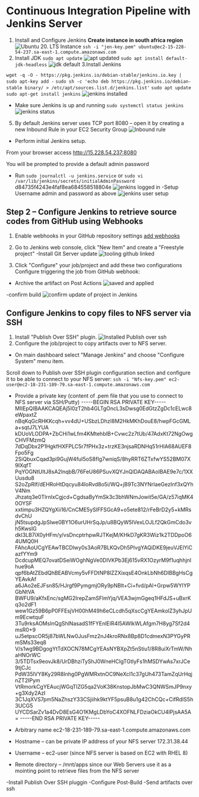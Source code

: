 # Continuous Integration Pipeline with Jenkins Server
1. Install and Configure Jenkins
**Create instance in south africa region**
![Ubuntu 20. LTS Instance](jenkins.png)
`ssh -i "jen-key.pem" ubuntu@ec2-15-228-54-237.sa-east-1.compute.amazonaws.com`
2. Install JDK
`sudo apt update`
![apt updated](apt-update.png)
`sudo apt install default-jdk-headless`
![jdk default](jdk.png)
3.Install Jenkins

`wget -q -O - https://pkg.jenkins.io/debian-stable/jenkins.io.key | sudo apt-key add -`
`sudo sh -c 'echo deb https://pkg.jenkins.io/debian-stable binary/ > /etc/apt/sources.list.d/jenkins.list'`
`sudo apt update`
`sudo apt-get install jenkins`
![jenkins installed](jenkins-install.png)

- Make sure Jenkins is up and running
`sudo systemctl status jenkins`
![jenkins status](stat.png)

5. By default Jenkins server uses TCP port 8080 – open it by creating a new Inbound Rule in your EC2 Security Group
![Inbound rule](port.png)

- Perform initial Jenkins setup.

From your browser access http://15.228.54.237:8080

You will be prompted to provide a default admin password 
- Run
`sudo journalctl -u jenkins.service`
or
`sudo vi /var/lib/jenkins/secrets/initialAdminPassword`
 d84735f4243e4faf8ea684558518804e
![jenkins logged in](site.png)
-Setup Username admin and password as above
![jenkins user setup](setup.png)

## Step 2 – Configure Jenkins to retrieve source codes from GitHub using Webhooks
1. Enable webhooks in your GitHub repository settings
[add webhooks](https://github.com/J-Raji/Project9/settings/hooks/397986019)

2. Go to Jenkins web console, click "New Item" and create a "Freestyle project"
-Install Git Server update
![tooling github linked](git-link.png)

3. Click "Configure" your job/project and add these two configurations
Configure triggering the job from GitHub webhook:


- Archive the artifact on Post Actions
![saved and applied](post.png)

-confirm build
![confirm update of project in Jenkins](build.png)

## Configure Jenkins to copy files to NFS server via SSH
1. Install "Publish Over SSH" plugin.
![Installed Publish over ssh](publish.png)
2. Configure the job/project to copy artifacts over to NFS server.
- On main dashboard select "Manage Jenkins" and choose "Configure System" menu item.

Scroll down to Publish over SSH plugin configuration section and configure it to be able to connect to your NFS server:
`ssh -i "Nfs-key.pem" ec2-user@ec2-18-231-189-79.sa-east-1.compute.amazonaws.com`

- Provide a private key (content of .pem file that you use to connect to NFS server via SSH/Putty)
    -----BEGIN RSA PRIVATE KEY-----
MIIEpQIBAAKCAQEAj5I0zT2hb4GLTgOncL3sDwsg0EdGtzZgDc1cELwc8eWpaxtZ
nBqKqGcRHKKcqh+vv4dU+USbzLDhzI8M2HkMKhDouE8/hwpFGcGMLa+sqtJ7LYUA
kDUoVLODPA+ZbCHi1wLfm4KMtehbIB+Cvwc2z7tUb/47AdxKt72NgOwgCHVFMzmQ
7dDqDbx2P1HgkfHXFPLC5r7fPHx3z+trzKE3njsaRDNHq51rHlA68AUEF8Fpo5Fg
2SiQbuxCqad3pi9GujW4fuI5oS8fIg7wniqS/8hyRRT6ZTxfwYS52BM07X9IXqfT
PqYOGNtUltJ8sA2lnqbB/76FeU86PSuvXQYJnQIDAQABAoIBAE9e7c/1XXUusdu8
S2oZpRIf/dEHRoHtDqcyu84IoRvd8o5i/WQ+jB9Tc3NYNrIaeGezInf3xQYhV4Nm
Jhzatq3e0TlrnlxCgjcd+CgdsaByYmSk3c3bhWNmJowit5e/GA/z57iqMK40OYSF
xxtimpu3HZQYgXii16/CnCME5ySlFFSGcA9+o5ete812/rFeBrD2y5+kMRsdvChU
jN5tsupdgJpSlwe0BY1O6urUHrSqJp/u8BQyW5IVexLOJLf2QkGmCdo3vh5KwsIG
dkl3LB7iX0yHFm/y/vsDncptrhpwRJTKejM/KHkD7gKR3Wiz1k2TDDpoO64UMQ0H
FAhcAoUCgYEAwTBCDlwy0s3AoR7BLKQvDh5PIvgYAQiDKE9jeuVJElYiCazfYYm9
DcdcupMEQ7ovatDSeiWOghNgVe0DIVKPb3Ej615vRX1OzyrM9f1uqhhjnIhue9oA
qpf6bAtZEbdQhBEABVcmy5vFFDtNP8lZZXixqsE4OnkLbNh6DIBBgHsCgYEAvkAf
a6JAo2eEJFsn85/HJrgf9PymgmjORy9pNBlt+Ci+fvd/pAI+Grpw5WYIYPGbNtVA
BWFU9/aKfxEnc/sgMG2IrepZamSFlmYjq/VEA3wjmGgeq1HFdJS+uBxrKq3o2dF1
wew1Gz59B6pP0FFEsjVH00hM49h6eCLcdh5qXscCgYEAmkolZ3yhJpUm9EcwtquF
3Tu9rksAOMsInQgShlNasadS1fFYEnlEIR4I5AWIkWLAfgm7H8yg7Sf2d4msR0+9
uJ5etpscOR5j87bWLNw0JusFmz2nJ4kroRNx8Bp8D1cdmexN3PYGyPRmSMs33eq8
V/s1wg9BDgogYtTdXOCN78MCgYEAsNYBXpZt5nStiu1/8R8uiXrTmW/NhaHNOrWC
3/5TDTsx9eovJk8/UrDBhziTyShJ0WneHCIgTGtIyFs1hMSDYwAs7xrJCe9tjCJc
PdW35lVY8Ky29R8Inhg0PgWMRxtnOC9NeXcI1c37gUh473TamZqUrHqjnZT2IPym
VtRmorkCgYEAucjWGqTIZG5qa2VoK38KnstopJbMwC3QNWSmJP9nxy+g3Xdy2AzI
3C1JqXVS7pm5NaZhszY33CSjiihk9ktYF5psuB8u1g42ChCQc+CifRdIS5h3UCG5
UYCDSarZv1a4DvD8EsG4O1KMgLDbYoC4XOFNLFDziaOkCU4IPjsAA5A=
-----END RSA PRIVATE KEY-----

- Arbitrary name
ec2-18-231-189-79.sa-east-1.compute.amazonaws.com

- Hostname – can be private IP address of your NFS server
172.31.38.44

- Username – ec2-user (since NFS server is based on EC2 with RHEL 8)
    
- Remote directory – /mnt/apps since our Web Servers use it as a mointing point to retrieve files from the NFS server

-Install Publish Over SSH pluggin
-Configure Post-Build -Send artifacts over ssh
